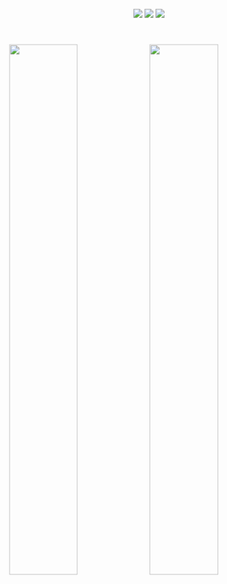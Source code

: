 <p>
<div align="center">
  <img src="https://img.shields.io/badge/-HTML-c58545?style=for-the-badge&logo=html5&logoColor=c58545&labelColor=282828">
  <img src="https://img.shields.io/badge/-CSS-d1a01f?style=for-the-badge&logo=css3&logoColor=d1a01f&labelColor=282828">
  <img src="https://img.shields.io/badge/-.NET-512BD4?style=for-the-badge&logo=dotnet&logoColor=512BD4&labelColor=282828">
</div>
</p>

<br/>
<p align="left">
  <img width="49.5%" src="https://github-readme-stats.vercel.app/api?username=mathisson&show_icons=true&theme=gruvbox&hide_border=true" />
    <img width="49.5%" src="https://github-readme-streak-stats.herokuapp.com/?user=mathisson&theme=gruvbox&hide_border=true" />
  </a>
</p>
<br>

